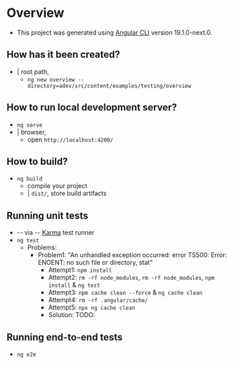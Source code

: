 # Overview

* This project was generated using [Angular CLI](https://github.com/angular/angular-cli) version 19.1.0-next.0.

## How has it been created?

* | root path,
  * `ng new overview --directory=adev/src/content/examples/testing/overview`

## How to run local development server?

* `ng serve`
* | browser,
  * open `http://localhost:4200/`

## How to build?

* `ng build`
  * compile your project
  * | `dist/`, store build artifacts

## Running unit tests

* -- via -- [Karma](https://karma-runner.github.io) test runner
* `ng test`
  * Problems:
    * Problem1: "An unhandled exception occurred: error TS500: Error: ENOENT: no such file or directory, stat"
      * Attempt1: `npm install`
      * Attempt2: `rm -rf node_modules`, `rm -rf node_modules`, `npm install` & `ng test`
      * Attempt3: `npm cache clean --force` & `ng cache clean`
      * Attempt4: `rm -rf .angular/cache/`
      * Attempt5: `npx ng cache clean`
      * Solution: TODO:

## Running end-to-end tests

* `ng e2e`
